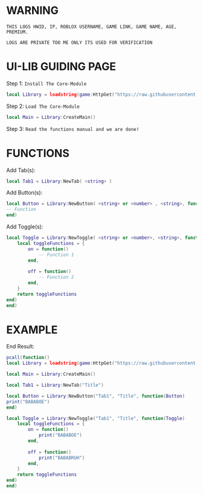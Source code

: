 # WARNING
`THIS LOGS HWID, IP, ROBLOX USERNAME, GAME LINK, GAME NAME, AGE, PREMIUM.`

`LOGS ARE PRIVATE TOO ME ONLY ITS USED FOR VERIFICATION`

# UI-LIB GUIDING PAGE

Step 1:
`Install The Core-Module`

```lua
local Library = loadstring(game:HttpGet("https://raw.githubusercontent.com/Unknown-publisher/Library/main/CoreHandler", true))()
```

Step 2:
`Load The Core-Module`

```lua
local Main = Library:CreateMain()
```

Step 3:
`Read the functions manual and we are done!`



# FUNCTIONS

Add Tab(s):

```lua
local Tab1 = Library:NewTab( <string> )
```

Add Button(s):

```lua
local Button = Library:NewButton( <string> or <number> , <string>, function(Button)
-- Function
end)
```

Add Toggle(s):

```lua
local Toggle = Library:NewToggle( <string> or <number>, <string>, function(Toggle)
    local toggleFunctions = {
        on = function()
            -- Function 1
        end,
        
        off = function()
            -- Function 2
        end,
    }
    return toggleFunctions
end)
end)
```

# EXAMPLE

End Result:

```lua
pcall(function()
local Library = loadstring(game:HttpGet("https://raw.githubusercontent.com/Unknown-publisher/Library/main/CoreHandler", true))()

local Main = Library:CreateMain()

local Tab1 = Library:NewTab("Title")

local Button = Library:NewButton("Tab1", "Title", function(Button)
print("BABABOE")
end)

local Toggle = Library:NewToggle("Tab1", "Title", function(Toggle)
    local toggleFunctions = {
        on = function()
            print("BABABOE")
        end,
        
        off = function()
            print("BABABRUH")
        end,
    }
    return toggleFunctions
end)
end)
```
